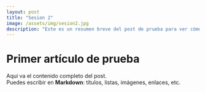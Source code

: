 ```yaml
---
layout: post
title: "Sesion 2"
image: /assets/img/sesion2.jpg
description: "Este es un resumen breve del post de prueba para ver cómo se muestra en Recent Articles."
---
```


<style>
  .site-footer { display: none !important; } 
  .page-content { padding: 0; }
  .home-title { margin: 0 0 1.8rem; }
</style>

# Primer artículo de prueba

Aquí va el contenido completo del post.  
Puedes escribir en **Markdown**: títulos, listas, imágenes, enlaces, etc.
